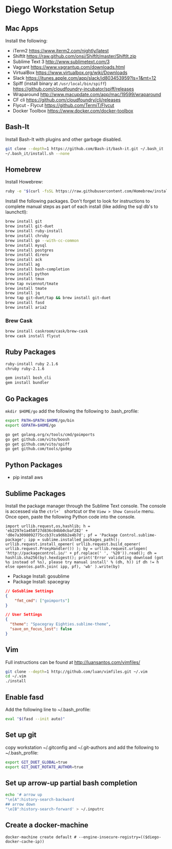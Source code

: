 # Diego Workstation Setup

## Mac Apps
Install the following:
- iTerm2 https://www.iterm2.com/nightly/latest
- ShiftIt https://raw.github.com/onsi/ShiftIt/master/ShiftIt.zip
- Sublime Text 3 http://www.sublimetext.com/3
- Vagrant https://www.vagrantup.com/downloads.html
- VirtualBox https://www.virtualbox.org/wiki/Downloads
- Slack https://itunes.apple.com/app/slack/id803453959?ls=1&mt=12
- Spiff (install binary at `/usr/local/bin/spiff`) https://github.com/cloudfoundry-incubator/spiff/releases
- Wraparound http://www.macupdate.com/app/mac/19599/wraparound
- CF cli https://github.com/cloudfoundry/cli/releases
- Flycut - Flycut https://github.com/TermiT/Flycut
- Docker Toolbox https://www.docker.com/docker-toolbox

## Bash-It
Install Bash-It with plugins and other garbage disabled.
```bash
git clone --depth=1 https://github.com/Bash-it/bash-it.git ~/.bash_it
~/.bash_it/install.sh --none
```

## Homebrew
Install Howebrew:
```bash
ruby -e "$(curl -fsSL https://raw.githubusercontent.com/Homebrew/install/master/install)"
```

Install the following packages.  Don't forget to look for instructions to complete manual steps as part of each install (like adding the sql db's to launchctl):
```bash
brew install git
brew install git-duet
brew install ruby-install
brew install chruby
brew install go --with-cc-common
brew install mysql
brew install postgres
brew install direnv
brew install ack
brew install ag
brew install bash-completion
brew install python
brew install tmux
brew tap nviennot/tmate
brew install tmate
brew install jq
brew tap git-duet/tap && brew install git-duet
brew install fasd
brew install aria2
```

### Brew Cask
```bash
brew install caskroom/cask/brew-cask
brew cask install flycut
```

## Ruby Packages
```bash
ruby-install ruby 2.1.6
chruby ruby-2.1.6
```
```bash
gem install bosh_cli
gem install bundler
```

## Go Packages

`mkdir $HOME/go` add the following the following to .bash_profile:

```bash
export PATH=$PATH:$HOME/go/bin
export GOPATH=$HOME/go
```

```bash
go get golang.org/x/tools/cmd/goimports
go get github.com/vito/boosh
go get github.com/vito/spiff
go get github.com/tools/godep
```

## Python Packages

- pip install aws

## Sublime Packages

Install the package manager through the Sublime Text console. The console is accessed via the ``ctrl+` `` shortcut or the `View > Show Console` menu. Once open, paste the following Python code into the console.

```
import urllib.request,os,hashlib; h = 'eb2297e1a458f27d836c04bb0cbaf282' + 'd0e7a3098092775ccb37ca9d6b2e4b7d'; pf = 'Package Control.sublime-package'; ipp = sublime.installed_packages_path(); urllib.request.install_opener( urllib.request.build_opener( urllib.request.ProxyHandler()) ); by = urllib.request.urlopen( 'http://packagecontrol.io/' + pf.replace(' ', '%20')).read(); dh = hashlib.sha256(by).hexdigest(); print('Error validating download (got %s instead of %s), please try manual install' % (dh, h)) if dh != h else open(os.path.join( ipp, pf), 'wb' ).write(by)
```

- Package Install: gosublime
- Package Install: spacegray
```json
// GoSublime Settings
{
	"fmt_cmd": ["goimports"]
}
```
```json
// User Settings
{
  "theme": "Spacegray Eighties.sublime-theme",
  "save_on_focus_lost": false
}
```


## Vim
Full instructions can be found at http://luansantos.com/vimfiles/ 

```bash
git clone --depth=1 http://github.com/luan/vimfiles.git ~/.vim
cd ~/.vim
./install
```

## Enable fasd
Add the following line to ~/.bash_profile:
```bash
eval "$(fasd --init auto)"
```

## Set up git
copy workstation ~/.gitconfig and ~/.git-authors and add the following to ~/.bash_profile:
```bash
export GIT_DUET_GLOBAL=true
export GIT_DUET_ROTATE_AUTHOR=true
```

## Set up arrow-up partial bash completion
```bash
echo '# arrow up
"\e[A":history-search-backward
## arrow down
"\e[B":history-search-forward' > ~/.inputrc
```

## Create a docker-machine
```
docker-machine create default # --engine-insecure-registry=(($diego-docker-cache-ip))
```
